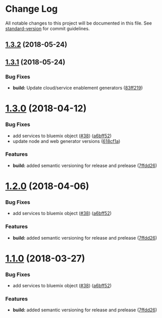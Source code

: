 # Change Log

All notable changes to this project will be documented in this file. See [standard-version](https://github.com/conventional-changelog/standard-version) for commit guidelines.

<a name="1.3.2"></a>
## [1.3.2](https://github.com/ibm-developer/generator-nodeserver/compare/v1.3.1...v1.3.2) (2018-05-24)



<a name="1.3.1"></a>
## [1.3.1](https://github.com/ibm-developer/generator-nodeserver/compare/v1.3.0...v1.3.1) (2018-05-24)


### Bug Fixes

* **build:** Update cloud/service enablement generators ([83ff219](https://github.com/ibm-developer/generator-nodeserver/commit/83ff219))



<a name="1.3.0"></a>
# [1.3.0](https://github.com/ibm-developer/generator-nodeserver/compare/v1.0.11...v1.3.0) (2018-04-12)


### Bug Fixes

* add services to bluemix object ([#38](https://github.com/ibm-developer/generator-nodeserver/issues/38)) ([a6bff52](https://github.com/ibm-developer/generator-nodeserver/commit/a6bff52))
* update node and web generator versions ([618cf1a](https://github.com/ibm-developer/generator-nodeserver/commit/618cf1a))


### Features

* **build:** added semantic versioning for release and prelease ([7ffdd26](https://github.com/ibm-developer/generator-nodeserver/commit/7ffdd26))



<a name="1.2.0"></a>
# [1.2.0](https://github.com/ibm-developer/generator-nodeserver/compare/v1.0.11...v1.2.0) (2018-04-06)


### Bug Fixes

* add services to bluemix object ([#38](https://github.com/ibm-developer/generator-nodeserver/issues/38)) ([a6bff52](https://github.com/ibm-developer/generator-nodeserver/commit/a6bff52))


### Features

* **build:** added semantic versioning for release and prelease ([7ffdd26](https://github.com/ibm-developer/generator-nodeserver/commit/7ffdd26))



<a name="1.1.0"></a>
# [1.1.0](https://github.com/ibm-developer/generator-nodeserver/compare/v1.0.11...v1.1.0) (2018-03-27)


### Bug Fixes

* add services to bluemix object ([#38](https://github.com/ibm-developer/generator-nodeserver/issues/38)) ([a6bff52](https://github.com/ibm-developer/generator-nodeserver/commit/a6bff52))


### Features

* **build:** added semantic versioning for release and prelease ([7ffdd26](https://github.com/ibm-developer/generator-nodeserver/commit/7ffdd26))
